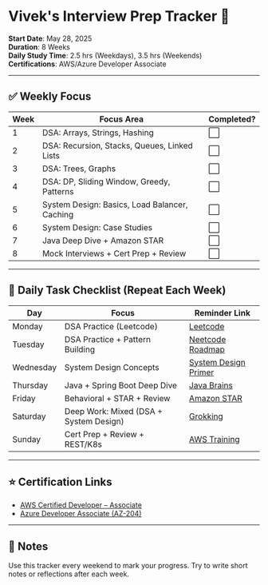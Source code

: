
# Vivek's Interview Prep Tracker 🧠

**Start Date**: May 28, 2025  
**Duration**: 8 Weeks  
**Daily Study Time**: 2.5 hrs (Weekdays), 3.5 hrs (Weekends)  
**Certifications**: AWS/Azure Developer Associate

---

## ✅ Weekly Focus

| Week | Focus Area                                      | Completed? |
|------|--------------------------------------------------|------------|
| 1    | DSA: Arrays, Strings, Hashing                    | ⬜          |
| 2    | DSA: Recursion, Stacks, Queues, Linked Lists     | ⬜          |
| 3    | DSA: Trees, Graphs                               | ⬜          |
| 4    | DSA: DP, Sliding Window, Greedy, Patterns        | ⬜          |
| 5    | System Design: Basics, Load Balancer, Caching    | ⬜          |
| 6    | System Design: Case Studies                      | ⬜          |
| 7    | Java Deep Dive + Amazon STAR                     | ⬜          |
| 8    | Mock Interviews + Cert Prep + Review             | ⬜          |

---

## 🔁 Daily Task Checklist (Repeat Each Week)

| Day      | Focus                                | Reminder Link |
|----------|---------------------------------------|----------------|
| Monday   | DSA Practice (Leetcode)               | [Leetcode](https://leetcode.com/problemset/all/) |
| Tuesday  | DSA Practice + Pattern Building       | [Neetcode Roadmap](https://neetcode.io/roadmap) |
| Wednesday| System Design Concepts                | [System Design Primer](https://github.com/donnemartin/system-design-primer) |
| Thursday | Java + Spring Boot Deep Dive          | [Java Brains](https://www.youtube.com/user/koushks) |
| Friday   | Behavioral + STAR + Review            | [Amazon STAR](https://www.amazon.jobs/en/landing_pages/in-person-interview) |
| Saturday | Deep Work: Mixed (DSA + System Design)| [Grokking](https://www.educative.io/courses/grokking-the-system-design-interview) |
| Sunday   | Cert Prep + Review + REST/K8s         | [AWS Training](https://www.aws.training/) |

---

## ⭐ Certification Links

- [AWS Certified Developer – Associate](https://aws.amazon.com/certification/certified-developer-associate/)
- [Azure Developer Associate (AZ-204)](https://learn.microsoft.com/en-us/certifications/azure-developer/)

---

## 🧩 Notes

Use this tracker every weekend to mark your progress. Try to write short notes or reflections after each week.
